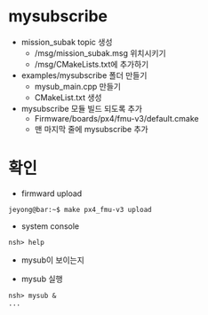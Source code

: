 ﻿# mysubscribe
 * mission_subak topic 생성
   * /msg/mission_subak.msg 위치시키기
   * /msg/CMakeLists.txt에 추가하기
 * examples/mysubscribe 폴더 만들기
   * mysub_main.cpp 만들기
   * CMakeList.txt 생성
 * mysubscribe 모듈 빌드 되도록 추가
   * Firmware/boards/px4/fmu-v3/default.cmake
   * 맨 마지막 줄에 mysubscribe 추가

# 확인
 * firmward upload
```console
jeyong@bar:~$ make px4_fmu-v3 upload
```
 * system console
```console
nsh> help
```
   * mysub이 보이는지

 * mysub 실행
```console
nsh> mysub &
...
```